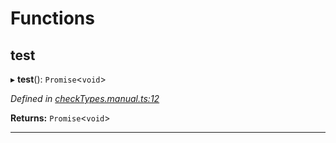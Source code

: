 

# Functions

<a id="test"></a>

##  test

▸ **test**(): `Promise`<`void`>

*Defined in [checkTypes.manual.ts:12](https://github.com/polkadot-js/api/blob/4aa1783/packages/api/src/checkTypes.manual.ts#L12)*

**Returns:** `Promise`<`void`>

___


